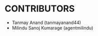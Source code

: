 CONTRIBUTORS
============

 - Tanmay Anand (tanmayanand44)
 - Milindu Sanoj Kumarage (agentmilindu)
 
